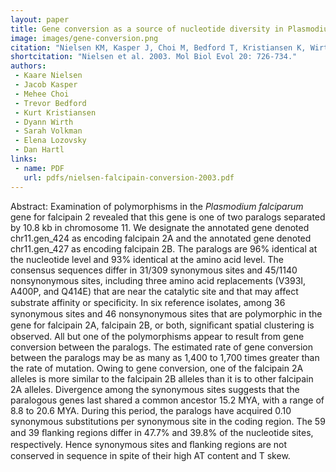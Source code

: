 ```yaml
---
layout: paper
title: Gene conversion as a source of nucleotide diversity in Plasmodium falciparum
image: images/gene-conversion.png
citation: "Nielsen KM, Kasper J, Choi M, Bedford T, Kristiansen K, Wirth DF, Volkman SK, Lozovsky ER, Hartl DL. 2003. Gene conversion as a source of nucleotide diversity in Plasmodium falciparum. Mol Biol Evol 20: 726-734."
shortcitation: "Nielsen et al. 2003. Mol Biol Evol 20: 726-734."
authors:
 - Kaare Nielsen
 - Jacob Kasper
 - Mehee Choi
 - Trevor Bedford
 - Kurt Kristiansen
 - Dyann Wirth
 - Sarah Volkman
 - Elena Lozovsky
 - Dan Hartl 
links:
 - name: PDF
   url: pdfs/nielsen-falcipain-conversion-2003.pdf
---
```


Abstract: Examination of polymorphisms in the *Plasmodium falciparum* gene for falcipain 2 revealed that this gene is one of two paralogs separated by 10.8 kb in chromosome 11. We designate the annotated gene denoted chr11.gen_424 as encoding falcipain 2A and the annotated gene denoted chr11.gen_427 as encoding falcipain 2B. The paralogs are 96% identical at the nucleotide level and 93% identical at the amino acid level. The consensus sequences differ in 31/309 synonymous sites and 45/1140 nonsynonymous sites, including three amino acid replacements (V393I, A400P, and Q414E) that are near the catalytic site and that may affect substrate affinity or speciﬁcity. In six reference isolates, among 36 synonymous sites and 46 nonsynonymous sites that are polymorphic in the gene for falcipain 2A, falcipain 2B, or both, signiﬁcant spatial clustering is observed. All but one of the polymorphisms appear to result from gene conversion between the paralogs. The estimated rate of gene conversion between the paralogs may be as many as 1,400 to 1,700 times greater than the rate of mutation. Owing to gene conversion, one of the falcipain 2A alleles is more similar to the falcipain 2B alleles than it is to other falcipain 2A alleles. Divergence among the synonymous sites suggests that the paralogous genes last shared a common ancestor 15.2 MYA, with a range of 8.8 to 20.6 MYA. During this period, the paralogs have acquired 0.10 synonymous substitutions per synonymous site in the coding region. The 59 and 39 ﬂanking regions differ in 47.7% and 39.8% of the nucleotide sites, respectively. Hence synonymous sites and ﬂanking regions are not conserved in sequence in spite of their high AT content and T skew.